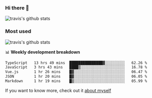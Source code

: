 ### Hi there 👋

<!--
**HondryTravis/HondryTravis** is a ✨ _special_ ✨ repository because its `README.md` (this file) appears on your GitHub profile.

Here are some ideas to get you started:

- 🔭 I’m currently working on ...
- 🌱 I’m currently learning ...
- 👯 I’m looking to collaborate on ...
- 🤔 I’m looking for help with ...
- 💬 Ask me about ...
- 📫 How to reach me: ...
- 😄 Pronouns: ...
- ⚡ Fun fact: ...
-->

![travis's github stats](https://github-readme-stats.vercel.app/api?username=HondryTravis&hide=stars)
### Most used
![travis's github stats](https://github-readme-stats.anuraghazra1.vercel.app/api/top-langs/?username=HondryTravis&layout=compact&hide_title=true)

📊 **Weekly development breakdown**

<!--START_SECTION:waka-->

```txt
TypeScript   13 hrs 49 mins  ███████████████▓░░░░░░░░░   62.26 %
JavaScript   3 hrs 43 mins   ████▒░░░░░░░░░░░░░░░░░░░░   16.78 %
Vue.js       1 hr 26 mins    █▓░░░░░░░░░░░░░░░░░░░░░░░   06.47 %
JSON         1 hr 20 mins    █▓░░░░░░░░░░░░░░░░░░░░░░░   06.05 %
Markdown     1 hr 19 mins    █▒░░░░░░░░░░░░░░░░░░░░░░░   05.99 %
```

<!--END_SECTION:waka-->

If you want to know more, check out it [about myself](https://hondrytravis.github.io/)
